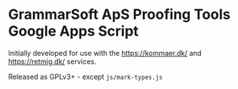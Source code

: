 # GrammarSoft ApS Proofing Tools Google Apps Script

Initially developed for use with the https://kommaer.dk/ and https://retmig.dk/ services.

Released as GPLv3+ - except `js/mark-types.js`
